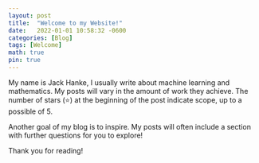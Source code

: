 ```yaml
---
layout: post
title:  "Welcome to my Website!"
date:   2022-01-01 10:58:32 -0600
categories: [Blog]
tags: [Welcome]
math: true
pin: true
---
```


My name is Jack Hanke, I usually write about machine learning and mathematics. My posts will vary in the amount of work they achieve. The number of stars (⭐) at the beginning of the post indicate scope, up to a possible of 5.  

Another goal of my blog is to inspire. My posts will often include a section with further questions for you to explore! 

Thank you for reading!
